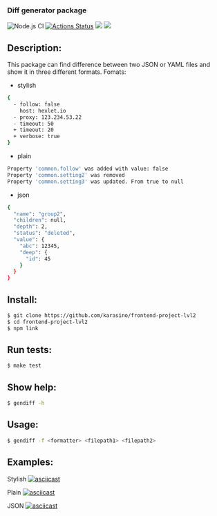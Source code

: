 ### Diff generator package
![Node.js CI](https://github.com/karasino/frontend-project-lvl2/workflows/Node.js%20CI/badge.svg)
[![Actions Status](https://github.com/karasino/frontend-project-lvl2/workflows/hexlet-check/badge.svg)](https://github.com/karasino/frontend-project-lvl2/actions)
<a href="https://codeclimate.com/github/karasino/frontend-project-lvl2/maintainability"><img src="https://api.codeclimate.com/v1/badges/03a350e1b4dc0141fb64/maintainability" /></a>
<a href="https://codeclimate.com/github/karasino/frontend-project-lvl2/test_coverage"><img src="https://api.codeclimate.com/v1/badges/03a350e1b4dc0141fb64/test_coverage" /></a>

## Description:
This package can find difference between two JSON or YAML files and show it in three different formats.
Fomats:
- stylish
```sh
{
  - follow: false
    host: hexlet.io
  - proxy: 123.234.53.22
  - timeout: 50
  + timeout: 20
  + verbose: true
}
```
- plain
```sh
Property 'common.follow' was added with value: false
Property 'common.setting2' was removed
Property 'common.setting3' was updated. From true to null
```
- json
```sh
{
  "name": "group2",
  "children": null,
  "depth": 2,
  "status": "deleted",
  "value": {
    "abc": 12345,
    "deep": {
      "id": 45
    }
  }
}
```

## Install:
```sh
$ git clone https://github.com/karasino/frontend-project-lvl2
$ cd frontend-project-lvl2
$ npm link
```

## Run tests:
```sh
$ make test
```

## Show help:
```sh
$ gendiff -h
```

## Usage:
```sh
$ gendiff -f <formatter> <filepath1> <filepath2>
```

## Examples:

Stylish
[![asciicast](https://asciinema.org/a/h8dLtiQUSAN5gwgU0tYeBIs5x.svg)](https://asciinema.org/a/h8dLtiQUSAN5gwgU0tYeBIs5x)

Plain
[![asciicast](https://asciinema.org/a/oxi1HLeSDag4DLR5xcvD49xCZ.svg)](https://asciinema.org/a/oxi1HLeSDag4DLR5xcvD49xCZ)

JSON
[![asciicast](https://asciinema.org/a/ircKOyBek6lk8dgYErkM9pSl7.svg)](https://asciinema.org/a/ircKOyBek6lk8dgYErkM9pSl7)